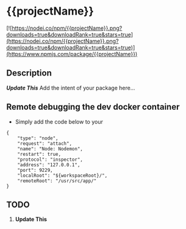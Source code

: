 # {{projectName}}

[![https://nodei.co/npm/{{projectName}}.png?downloads=true&downloadRank=true&stars=true](https://nodei.co/npm/{{projectName}}.png?downloads=true&downloadRank=true&stars=true)](https://www.npmjs.com/package/{{projectName}})


## Description
***Update This*** Add the intent of your package here...

## Remote debugging the dev docker container
- Simply add the code below to your 
```
{
	"type": "node",
	"request": "attach",
	"name": "Node: Nodemon",
	"restart": true,
	"protocol": "inspector",
	"address": "127.0.0.1",
	"port": 9229,
	"localRoot": "${workspaceRoot}/",
	"remoteRoot": "/usr/src/app/"
}
```

## TODO
1. **Update This**